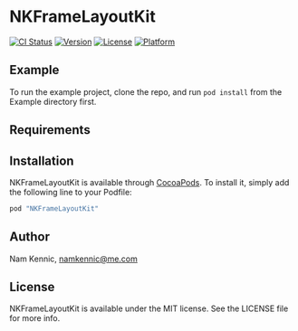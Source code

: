 # NKFrameLayoutKit

[![CI Status](http://img.shields.io/travis/kennic/NKFrameLayoutKit.svg?style=flat)](https://travis-ci.org/kennic/NKFrameLayoutKit)
[![Version](https://img.shields.io/cocoapods/v/NKFrameLayoutKit.svg?style=flat)](http://cocoapods.org/pods/NKFrameLayoutKit)
[![License](https://img.shields.io/cocoapods/l/NKFrameLayoutKit.svg?style=flat)](http://cocoapods.org/pods/NKFrameLayoutKit)
[![Platform](https://img.shields.io/cocoapods/p/NKFrameLayoutKit.svg?style=flat)](http://cocoapods.org/pods/NKFrameLayoutKit)

## Example

To run the example project, clone the repo, and run `pod install` from the Example directory first.

## Requirements

## Installation

NKFrameLayoutKit is available through [CocoaPods](http://cocoapods.org). To install
it, simply add the following line to your Podfile:

```ruby
pod "NKFrameLayoutKit"
```

## Author

Nam Kennic, namkennic@me.com

## License

NKFrameLayoutKit is available under the MIT license. See the LICENSE file for more info.
